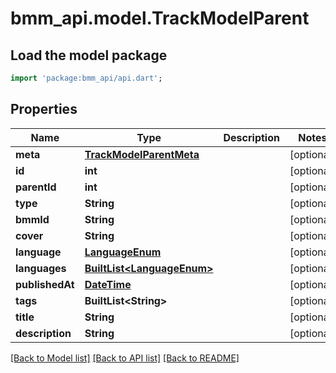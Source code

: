 # bmm_api.model.TrackModelParent

## Load the model package
```dart
import 'package:bmm_api/api.dart';
```

## Properties
Name | Type | Description | Notes
------------ | ------------- | ------------- | -------------
**meta** | [**TrackModelParentMeta**](TrackModelParentMeta.md) |  | [optional] 
**id** | **int** |  | [optional] 
**parentId** | **int** |  | [optional] 
**type** | **String** |  | [optional] 
**bmmId** | **String** |  | [optional] 
**cover** | **String** |  | [optional] 
**language** | [**LanguageEnum**](LanguageEnum.md) |  | [optional] 
**languages** | [**BuiltList&lt;LanguageEnum&gt;**](LanguageEnum.md) |  | [optional] 
**publishedAt** | [**DateTime**](DateTime.md) |  | [optional] 
**tags** | **BuiltList&lt;String&gt;** |  | [optional] 
**title** | **String** |  | [optional] 
**description** | **String** |  | [optional] 

[[Back to Model list]](../README.md#documentation-for-models) [[Back to API list]](../README.md#documentation-for-api-endpoints) [[Back to README]](../README.md)


